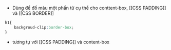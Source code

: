 - Dùng để đổ màu một phần tử cụ thể cho conttent-box, [[CSS PADDING]] và [[CSS BORDER]]
```css
h1{
	backgroud-clip:border-box;
}
```
- tương tự với [[CSS PADDING]] và content-box